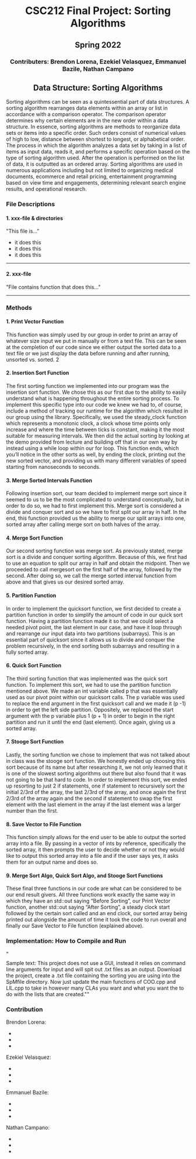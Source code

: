 <h1 align="center"> CSC212 Final Project: Sorting Algorithms </h1>

<h2 align="center"> Spring 2022 </h2>

<h3 align="center"> Contributers: Brendon Lorena, Ezekiel Velasquez, Emmanuel Bazile, Nathan Campano </h3>




<h2 align="center"> Data Structure: Sorting Algorithms </h2>

Sorting algorithms can be seen as a quintessential part of data structures. A sorting algorithm rearranges data elements within an array or list in accordance with a comparison operator. The comparison operator determines why certain elements are in the new order within a data structure. In essence, sorting algorithms are methods to reorganize data sets or items into a specific order. Such orders consist of numerical values of high to low, distance between shortest to longest, or alphabetical order. The process in which the algorithm analyzes a data set by taking in a list of items as input data, reads it, and performs a specific operation based on the type of sorting algorithm used. After the operation is performed on the list of data, it is outputted as an ordered array. Sorting algorithms are used in numerous applications including but not limited to organizing medical documents, ecommerce and retail pricing, entertainment programming based on view time and engagements, determining relevant search engine results, and operational research.
 

### **File Descriptions**

#### 1. xxx-file & directories 

"This file is..."
- it does this
- it does this
- it does this 

---

#### 2. xxx-file

"File contains function that does this..."

---

### **Methods**

#### 1. Print Vector Function 

This function was simply used by our group in order to print an array of whatever size input we put in manually or from a text file. This can be seen at the completion of our code since we either output the sorted data to a text file or we just display the data before running and after running, unsorted vs. sorted. 2

#### 2.  Insertion Sort Function 

The first sorting function we implemented into our program was the insertion sort function. We chose this as our first due to the ability to easily understand what is happening throughout the entire sorting process. To implement this specific type into our code we knew we had to, of course, include a method of tracking our runtime for the algorithm which resulted in our group using the <chrono> library. Specifically, we used the steady_clock function which represents a monotonic clock, a clock whose time points only increase and where the time between ticks is constant, making it the most suitable for measuring intervals. We then did the actual sorting by looking at the demo provided from lecture and building off that in our own way by instead using a while loop within our for loop. This function ends, which you’ll notice in the other sorts as well, by ending the clock, printing out the new sorted vector, and providing us with many different variables of speed starting from nanoseconds to seconds. 

#### 3.  Merge Sorted Intervals Function

Following insertion sort, our team decided to implement merge sort since it seemed to us to be the most complicated to understand conceptually, but in order to do so, we had to first implement this. Merge sort is considered a divide and conquer sort and so we have to first split our array in half. In the end, this function provided us the ability to merge our split arrays into one, sorted array after calling merge sort on both halves of the array.


#### 4. Merge Sort Function

Our second sorting function was merge sort. As previously stated, merge sort is a divide and conquer sorting algorithm. Because of this, we first had to use an equation to split our array in half and obtain the midpoint. Then we proceeded to call mergesort on the first half of the array, followed by the second. After doing so, we call the merge sorted interval function from above and that gives us our desired sorted array. 

#### 5. Partition Function

In order to implement the quicksort function, we first decided to create a partition function in order to simplify the amount of code in our quick sort function. Having a partition function made it so that we could select a needed pivot point, the last element in our case, and have it loop through and rearrange our input data into two partitions (subarrays). This is an essential part of quicksort since it allows us to divide and conquer the problem recursively, in the end sorting both subarrays and resulting in a fully sorted array. 


#### 6. Quick Sort Function

The third sorting function that was implemented was the quick sort function. To implement this sort, we had to use the partition function mentioned above. We made an int variable called p that was essentially used as our pivot point within our quicksort calls. The p variable was used to replace the end argument in the first quicksort call and we made it (p -1) in order to get the left side partition. Oppositely, we replaced the start argument with the p variable plus 1 (p + 1) in order to begin in the right partition and run it until the end (last element). Once again, giving us a sorted array. 

 
#### 7. Stooge Sort Function

Lastly, the sorting function we chose to implement that was not talked about in class was the stooge sort function. We honestly ended up choosing this sort because of its name but after researching it, we not only learned that it is one of the slowest sorting algorithms out there but also found that it was not going to be that hard to code. In order to implement this sort, we ended up resorting to just 2 if statements, one if statement to recursively sort the initial 2/3rd of the array, the last 2/3rd of the array, and once again the first 2/3rd of the array again and the second if statement to swap the first element with the last element in the array if the last element was a larger number than the first. 
 
#### 8. Save Vector to File Function
 
This function simply allows for the end user to be able to output the sorted array into a file. By passing in a vector of ints by reference, specifically the sorted array, it then prompts the user to decide whether or not they would like to output this sorted array into a file and if the user says yes, it asks them for an output name and does so.
 
#### 9. Merge Sort Algo, Quick Sort Algo, and Stooge Sort Functions

These final three functions in our code are what can be considered to be our end result givers. All three functions work exactly the same way in which they have an std::out saying “Before Sorting”, our Print Vector function, another std::out saying “After Sorting”, a steady clock start followed by the certain sort called and an end clock, our sorted array being printed out alongside the amount of time it took the code to run overall and finally our Save Vector to File function (explained above). 



### **Implementation: How to Compile and Run**

"$$$$Sample text: This project does not use a GUI, instead it relies on command line arguments for input and will spit out .txt files as an output.  Download the project, create a .txt file containing the sorting you are using into the SpMfile directory.  Now just update the main functions of COO.cpp and LlL.cpp to take in however many CLAs you want and what you want the to do with the lists that are created.""

### **Contribution**

Brendon Lorena:

*  
* 
* 

Ezekiel Velasquez:

*
*  
* 

Emmanuel Bazile:

*  
* 
* 

Nathan Campano:

*  
* 
* 

